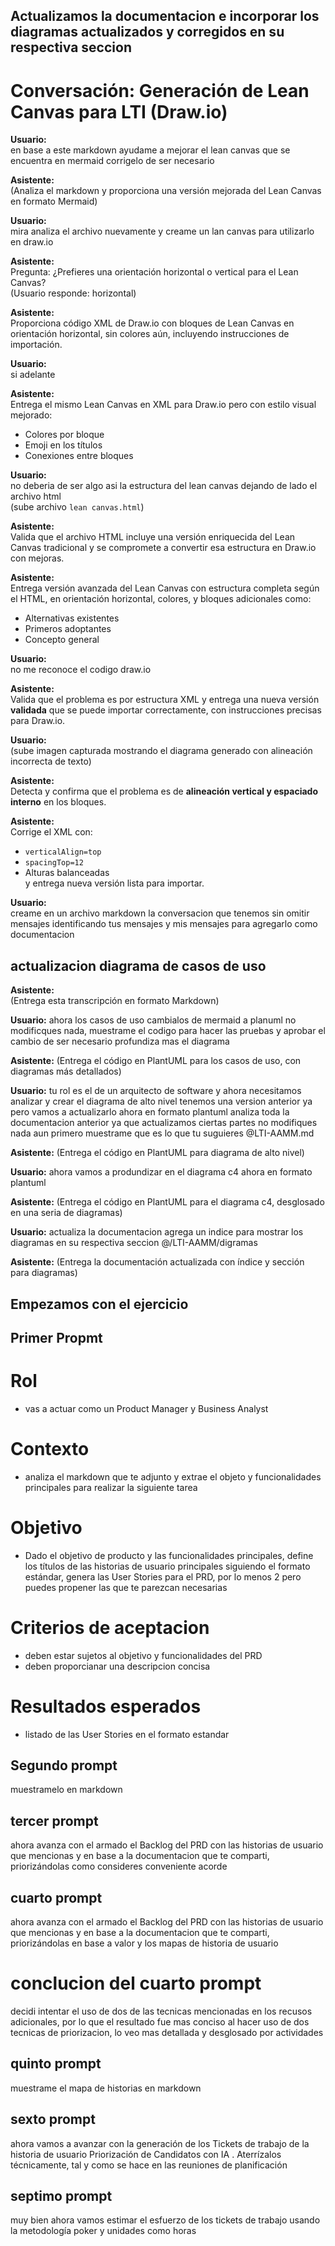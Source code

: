 ## Actualizamos la documentacion e incorporar los diagramas actualizados y corregidos en su respectiva seccion

# Conversación: Generación de Lean Canvas para LTI (Draw.io)

**Usuario:**  
en base a este markdown ayudame a mejorar el lean canvas que se encuentra en mermaid corrigelo de ser necesario

**Asistente:**  
(Analiza el markdown y proporciona una versión mejorada del Lean Canvas en formato Mermaid)

**Usuario:**  
mira analiza el archivo nuevamente y creame un lan canvas para utilizarlo en draw.io

**Asistente:**  
Pregunta: ¿Prefieres una orientación horizontal o vertical para el Lean Canvas?  
(Usuario responde: horizontal)

**Asistente:**  
Proporciona código XML de Draw.io con bloques de Lean Canvas en orientación horizontal, sin colores aún, incluyendo instrucciones de importación.

**Usuario:**  
si adelante

**Asistente:**  
Entrega el mismo Lean Canvas en XML para Draw.io pero con estilo visual mejorado:  
- Colores por bloque  
- Emoji en los títulos  
- Conexiones entre bloques  

**Usuario:**  
no deberia de ser algo asi la estructura del lean canvas dejando de lado el archivo html  
(sube archivo `lean canvas.html`)

**Asistente:**  
Valida que el archivo HTML incluye una versión enriquecida del Lean Canvas tradicional y se compromete a convertir esa estructura en Draw.io con mejoras.

**Asistente:**  
Entrega versión avanzada del Lean Canvas con estructura completa según el HTML, en orientación horizontal, colores, y bloques adicionales como:  
- Alternativas existentes  
- Primeros adoptantes  
- Concepto general

**Usuario:**  
no me reconoce el codigo draw.io

**Asistente:**  
Valida que el problema es por estructura XML y entrega una nueva versión **validada** que se puede importar correctamente, con instrucciones precisas para Draw.io.

**Usuario:**  
(sube imagen capturada mostrando el diagrama generado con alineación incorrecta de texto)

**Asistente:**  
Detecta y confirma que el problema es de **alineación vertical y espaciado interno** en los bloques.

**Asistente:**  
Corrige el XML con:  
- `verticalAlign=top`  
- `spacingTop=12`  
- Alturas balanceadas  
y entrega nueva versión lista para importar.

**Usuario:**  
creame en un archivo markdown la conversacion que tenemos sin omitir mensajes identificando tus mensajes y mis mensajes para agregarlo como documentacion

## actualizacion diagrama de casos de uso

**Asistente:**  
(Entrega esta transcripción en formato Markdown)

**Usuario:**
ahora los casos de uso cambialos de mermaid a planuml no modificques nada, muestrame el codigo para hacer las pruebas y aprobar el cambio de ser necesario profundiza mas el diagrama

**Asistente:**
(Entrega el código en PlantUML para los casos de uso, con diagramas más detallados)

**Usuario:**
tu rol es el de un arquitecto de software y ahora necesitamos analizar y crear el diagrama de alto nivel tenemos una version anterior ya pero vamos a actualizarlo ahora en formato plantuml analiza toda la documentacion anterior ya que actualizamos ciertas partes no modifiques nada aun primero muestrame que es lo que tu suguieres @LTI-AAMM.md 

**Asistente:**
(Entrega el código en PlantUML para diagrama de alto nivel)

**Usuario:**
ahora vamos a produndizar en el diagrama c4 ahora en formato plantuml

**Asistente:**
(Entrega el código en PlantUML para el diagrama c4, desglosado en una seria de diagramas)

**Usuario:** 
actualiza la documentacion agrega un indice para mostrar los diagramas en su respectiva seccion @/LTI-AAMM/digramas 

**Asistente:**
(Entrega la documentación actualizada con índice y sección para diagramas)

## Empezamos con el ejercicio 

## Primer Propmt
# Rol
- vas a actuar como un Product Manager y Business Analyst
# Contexto
- analiza el markdown que te adjunto y extrae el objeto y funcionalidades principales para realizar la siguiente tarea
# Objetivo
- Dado el objetivo de producto y las funcionalidades principales, define los títulos de las historias de usuario principales siguiendo el formato estándar, genera las User Stories para el PRD, por lo menos 2 pero puedes propener las que te parezcan necesarias
# Criterios de aceptacion
- deben estar sujetos al objetivo y funcionalidades del PRD
- deben proporcianar una descripcion concisa
# Resultados esperados
- listado de las User Stories en el formato estandar

## Segundo prompt
muestramelo en markdown

## tercer prompt
ahora avanza con el armado el Backlog del PRD con las historias de usuario que mencionas y en base a la documentacion que te comparti, priorizándolas como consideres conveniente acorde

## cuarto prompt 
ahora avanza con el armado el Backlog del PRD con las historias de usuario que mencionas y en base a la documentacion que te comparti, priorizándolas en base a valor y los mapas de historia de usuario

# conclucion del cuarto prompt
decidi intentar el uso de dos de las tecnicas mencionadas en los recusos adicionales, por lo que el resultado fue mas conciso al hacer uso de dos tecnicas de priorizacion, lo veo mas detallada y desglosado por actividades

## quinto prompt
muestrame el mapa de historias en markdown

## sexto prompt
ahora vamos a avanzar con la generación de los Tickets de trabajo de la historia de usuario Priorización de Candidatos con IA . Aterrízalos técnicamente, tal y como se hace en las reuniones de planificación

## septimo prompt 
muy bien ahora vamos estimar el esfuerzo de los tickets de trabajo usando la metodología poker y unidades como horas